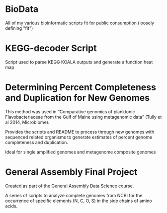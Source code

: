 BioData
=======

All of my various bioinformatic scripts fit for public consumption (loosely defining "fit")

KEGG-decoder Script
===================
Script used to parse KEGG KOALA outputs and generate a function heat map


Determining Percent Completeness and Duplication for New Genomes
================================================================
This method was used in “Comparative genomics of planktonic Flavobacteriaceae from the Gulf of Maine using metagenomic data” (Tully et al 2014, Microbiome).

Provides the scripts and README to process through new genomes with sequenced related organisms to generate estimates of percent genome completeness and duplication.

Ideal for single amplified genomes and metagenome composite genomes


General Assembly Final Project
==============================
Created as part of the General Assembly Data Science course.

A series of scripts to analyze complete genomes from NCBI for the occurrence of specific elements (N, C, O, S) in the side chains of amino acids.